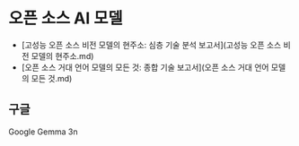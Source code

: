 # 오픈 소스 AI 모델



- [고성능 오픈 소스 비전 모델의 현주소: 심층 기술 분석 보고서](고성능 오픈 소스 비전 모델의 현주소.md)
- [오픈 소스 거대 언어 모델의 모든 것: 종합 기술 보고서](오픈 소스 거대 언어 모델의 모든 것.md)


## 구글

Google Gemma 3n


